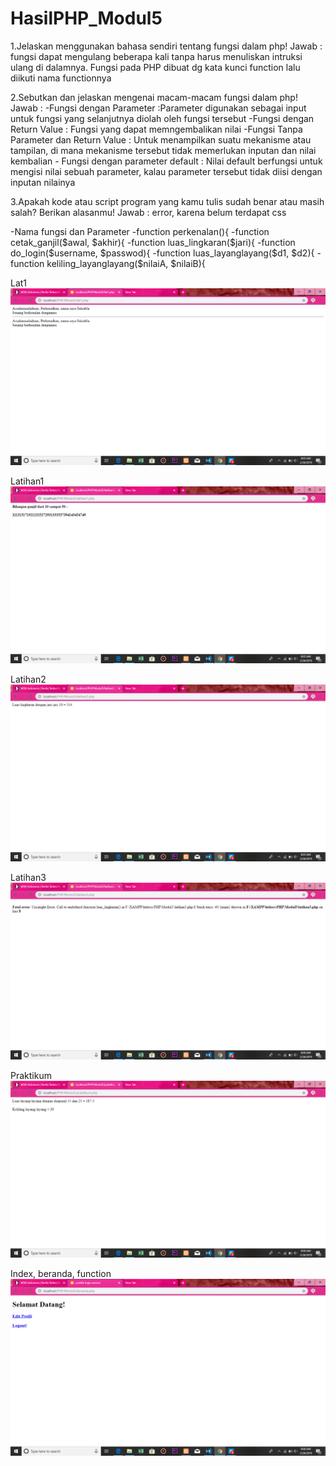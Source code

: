 # HasilPHP_Modul5
1.Jelaskan menggunakan bahasa sendiri tentang fungsi dalam php!
  Jawab : fungsi dapat mengulang beberapa kali tanpa harus menuliskan intruksi ulang di dalamnya.
          Fungsi pada PHP dibuat  dg kata kunci function lalu diikuti nama functionnya

2.Sebutkan dan jelaskan mengenai macam-macam fungsi dalam php! 
  Jawab : -Fungsi dengan Parameter :Parameter digunakan sebagai input untuk fungsi yang selanjutnya diolah oleh fungsi tersebut
          -Fungsi dengan Return Value  : Fungsi yang dapat memngembalikan nilai
          -Fungsi Tanpa Parameter dan Return Value : Untuk menampilkan suatu mekanisme atau tampilan, di mana mekanisme tersebut tidak                                                          memerlukan inputan dan nilai kembalian
          - Fungsi dengan parameter default : Nilai default berfungsi untuk mengisi nilai sebuah parameter, kalau parameter tersebut tidak                                               diisi dengan inputan nilainya
          
3.Apakah kode atau script program yang kamu tulis sudah benar atau masih salah? Berikan alasanmu! 
  Jawab : error, karena belum terdapat css
 
 -Nama fungsi dan Parameter
    -function perkenalan(){
    -function cetak_ganjil($awal, $akhir){
    -function luas_lingkaran($jari){
    -function do_login($username, $passwod){
    -function luas_layanglayang($d1, $d2){
    -function keliling_layanglayang($nilaiA, $nilaiB){
    
    
Lat1
![alt text]( https://github.com/salsagemintang/HasilPHP_Modul5/blob/master/Screenshot%20(285).png)

Latihan1
![alt text]( https://github.com/salsagemintang/HasilPHP_Modul5/blob/master/Screenshot%20(286).png)

Latihan2
![alt text]( https://github.com/salsagemintang/HasilPHP_Modul5/blob/master/Screenshot%20(287).png)

Latihan3
![alt text]( https://github.com/salsagemintang/HasilPHP_Modul5/blob/master/Screenshot%20(288).png)

Praktikum
![alt text]( https://github.com/salsagemintang/HasilPHP_Modul5/blob/master/Screenshot%20(289).png)

Index, beranda, function
![alt text]( https://github.com/salsagemintang/HasilPHP_Modul5/blob/master/Screenshot%20(290).png)
